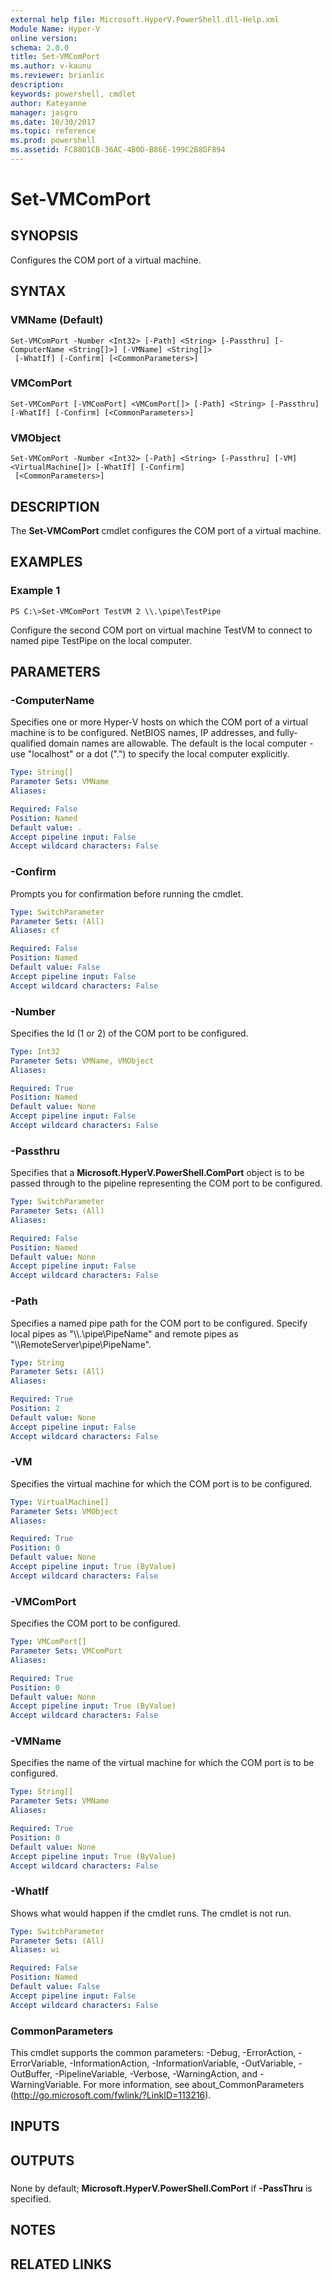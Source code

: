 ```yaml
---
external help file: Microsoft.HyperV.PowerShell.dll-Help.xml
Module Name: Hyper-V
online version: 
schema: 2.0.0
title: Set-VMComPort
ms.author: v-kaunu
ms.reviewer: brianlic
description: 
keywords: powershell, cmdlet
author: Kateyanne
manager: jasgro
ms.date: 10/30/2017
ms.topic: reference
ms.prod: powershell
ms.assetid: FC88D1CB-36AC-4B0D-B86E-199C2B8DF894
---
```


# Set-VMComPort

## SYNOPSIS
Configures the COM port of a virtual machine.

## SYNTAX

### VMName (Default)
```
Set-VMComPort -Number <Int32> [-Path] <String> [-Passthru] [-ComputerName <String[]>] [-VMName] <String[]>
 [-WhatIf] [-Confirm] [<CommonParameters>]
```

### VMComPort
```
Set-VMComPort [-VMComPort] <VMComPort[]> [-Path] <String> [-Passthru] [-WhatIf] [-Confirm] [<CommonParameters>]
```

### VMObject
```
Set-VMComPort -Number <Int32> [-Path] <String> [-Passthru] [-VM] <VirtualMachine[]> [-WhatIf] [-Confirm]
 [<CommonParameters>]
```

## DESCRIPTION
The **Set-VMComPort** cmdlet configures the COM port of a virtual machine.

## EXAMPLES

### Example 1
```
PS C:\>Set-VMComPort TestVM 2 \\.\pipe\TestPipe
```

Configure the second COM port on virtual machine TestVM to connect to named pipe TestPipe on the local computer.

## PARAMETERS

### -ComputerName
Specifies one or more Hyper-V hosts on which the COM port of a virtual machine is to be configured.
NetBIOS names, IP addresses, and fully-qualified domain names are allowable.
The default is the local computer - use "localhost" or a dot (".") to specify the local computer explicitly.

```yaml
Type: String[]
Parameter Sets: VMName
Aliases: 

Required: False
Position: Named
Default value: .
Accept pipeline input: False
Accept wildcard characters: False
```

### -Confirm
Prompts you for confirmation before running the cmdlet.

```yaml
Type: SwitchParameter
Parameter Sets: (All)
Aliases: cf

Required: False
Position: Named
Default value: False
Accept pipeline input: False
Accept wildcard characters: False
```

### -Number
Specifies the Id (1 or 2) of the COM port to be configured.

```yaml
Type: Int32
Parameter Sets: VMName, VMObject
Aliases: 

Required: True
Position: Named
Default value: None
Accept pipeline input: False
Accept wildcard characters: False
```

### -Passthru
Specifies that a **Microsoft.HyperV.PowerShell.ComPort** object is to be passed through to the pipeline representing the COM port to be configured.

```yaml
Type: SwitchParameter
Parameter Sets: (All)
Aliases: 

Required: False
Position: Named
Default value: None
Accept pipeline input: False
Accept wildcard characters: False
```

### -Path
Specifies a named pipe path for the COM port to be configured.
Specify local pipes as "\\\\.\pipe\PipeName" and remote pipes as "\\\\RemoteServer\pipe\PipeName".

```yaml
Type: String
Parameter Sets: (All)
Aliases: 

Required: True
Position: 2
Default value: None
Accept pipeline input: False
Accept wildcard characters: False
```

### -VM
Specifies the virtual machine for which the COM port is to be configured.

```yaml
Type: VirtualMachine[]
Parameter Sets: VMObject
Aliases: 

Required: True
Position: 0
Default value: None
Accept pipeline input: True (ByValue)
Accept wildcard characters: False
```

### -VMComPort
Specifies the COM port to be configured.

```yaml
Type: VMComPort[]
Parameter Sets: VMComPort
Aliases: 

Required: True
Position: 0
Default value: None
Accept pipeline input: True (ByValue)
Accept wildcard characters: False
```

### -VMName
Specifies the name of the virtual machine for which the COM port is to be configured.

```yaml
Type: String[]
Parameter Sets: VMName
Aliases: 

Required: True
Position: 0
Default value: None
Accept pipeline input: True (ByValue)
Accept wildcard characters: False
```

### -WhatIf
Shows what would happen if the cmdlet runs.
The cmdlet is not run.

```yaml
Type: SwitchParameter
Parameter Sets: (All)
Aliases: wi

Required: False
Position: Named
Default value: False
Accept pipeline input: False
Accept wildcard characters: False
```

### CommonParameters
This cmdlet supports the common parameters: -Debug, -ErrorAction, -ErrorVariable, -InformationAction, -InformationVariable, -OutVariable, -OutBuffer, -PipelineVariable, -Verbose, -WarningAction, and -WarningVariable. For more information, see about_CommonParameters (http://go.microsoft.com/fwlink/?LinkID=113216).

## INPUTS

## OUTPUTS

###  
None by default; **Microsoft.HyperV.PowerShell.ComPort** if **-PassThru** is specified.

## NOTES

## RELATED LINKS

